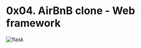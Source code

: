 # 0x04. AirBnB clone - Web framework

![flask](https://s3.amazonaws.com/intranet-projects-files/concepts/74/hbnb_step3.png)

